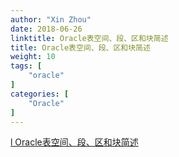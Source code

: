 ```yaml
---
author: "Xin Zhou"
date: 2018-06-26
linktitle: Oracle表空间、段、区和块简述
title: Oracle表空间、段、区和块简述
weight: 10
tags: [
    "oracle"
]
categories: [
    "Oracle"
]
---
```

[l Oracle表空间、段、区和块简述 ](http://blog.itpub.net/17203031/viewspace-682003/)